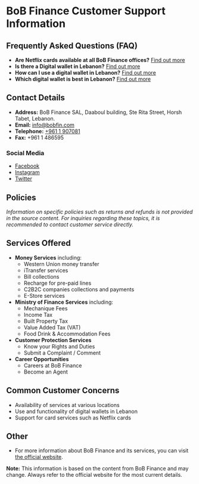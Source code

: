 # BoB Finance Customer Support Information

## Frequently Asked Questions (FAQ)
- **Are Netflix cards available at all BoB Finance offices?** [Find out more](https://www.bob-finance.com/Inside/FAQ/792817dd-5d5f-4703-8b16-632f355c716c)
- **Is there a Digital wallet in Lebanon?** [Find out more](https://www.bob-finance.com/Inside/FAQ/63ea8c52-01c5-4925-a72f-2f3baa6dd372)
- **How can I use a digital wallet in Lebanon?** [Find out more](https://www.bob-finance.com/Inside/FAQ/4c8c4a9c-bfb4-4585-98c1-c4cc29380a88)
- **Which digital wallet is best in Lebanon?** [Find out more](https://www.bob-finance.com/Inside/FAQ/931816f9-05d4-4c2b-acdf-76abef14b05f)

## Contact Details
- **Address:** BoB Finance SAL, Daaboul building, Ste Rita Street, Horsh Tabet, Lebanon.
- **Email:** [info@bobfin.com](mailto:info@bobfin.com)
- **Telephone:** [+961 1 907081](tel:+9611907081)
- **Fax:** +961 1 486595

### Social Media
- [Facebook](https://www.facebook.com/BobFinanceSal)
- [Instagram](https://www.instagram.com/BoB_Finance)
- [Twitter](https://twitter.com/BoBFinance2)

## Policies
*Information on specific policies such as returns and refunds is not provided in the source content. For inquiries regarding these topics, it is recommended to contact customer service directly.*

## Services Offered
- **Money Services** including:
  - Western Union money transfer
  - iTransfer services
  - Bill collections
  - Recharge for pre-paid lines
  - C2B2C companies collections and payments
  - E-Store services
- **Ministry of Finance Services** including:
  - Mechanique Fees
  - Income Tax
  - Built Property Tax
  - Value Added Tax (VAT)
  - Food Drink & Accommodation Fees
- **Customer Protection Services**
  - Know your Rights and Duties
  - Submit a Complaint / Comment
- **Career Opportunities**
  - Careers at BoB Finance
  - Become an Agent

## Common Customer Concerns
- Availability of services at various locations
- Use and functionality of digital wallets in Lebanon
- Support for card services such as Netflix cards

## Other
- For more information about BoB Finance and its services, you can visit [the official website](https://www.bob-finance.com).

**Note:** This information is based on the content from BoB Finance and may change. Always refer to the official website for the most current details.